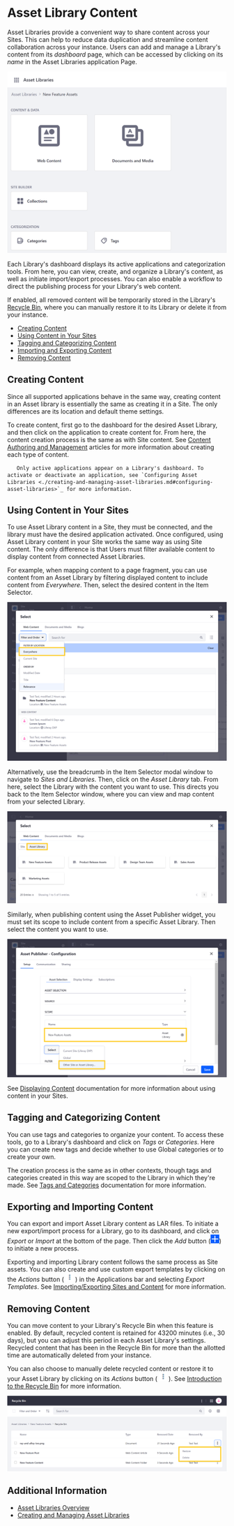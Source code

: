 # Asset Library Content

Asset Libraries provide a convenient way to share content across your Sites. This can help to reduce data duplication and streamline content collaboration across your instance. Users can add and manage a Library's content from its *dashboard* page, which can be accessed by clicking on its *name* in the Asset Libraries application Page.

![Click on the desired Asset Library's name to access its dashboard.](./asset-library-content/images/01.png)

Each Library's dashboard displays its active applications and categorization tools. From here, you can view, create, and organize a Library's content, as well as initiate import/export processes. You can also enable a workflow to direct the publishing process for your Library's web content.

If enabled, all removed content will be temporarily stored in the Library's [Recycle Bin](../recycle-bin/user-guide/configuring-the-recycle-bin.md), where you can manually restore it to its Library or delete it from your instance.

* [Creating Content](#creating-content)
* [Using Content in Your Sites](#using-content-in-your-sites)
* [Tagging and Categorizing Content](#tagging-and-categorizing-content)
* [Importing and Exporting Content](#importing-and-exporting-content)
* [Removing Content](#removing-content)

## Creating Content

Since all supported applications behave in the same way, creating content in an Asset library is essentially the same as creating it in a Site. The only differences are its location and default theme settings.

To create content, first go to the dashboard for the desired Asset Library, and then click on the application to create content for. From here, the content creation process is the same as with Site content. See [Content Authoring and Management](../../content_authoring_and_management.html) articles for more information about creating each type of content.

```note::
   Only active applications appear on a Library's dashboard. To activate or deactivate an application, see `Configuring Asset Libraries <./creating-and-managing-asset-libraries.md#configuring-asset-libraries>`_ for more information.
```

## Using Content in Your Sites

To use Asset Library content in a Site, they must be connected, and the library must have the desired application activated. Once configured, using Asset Library content in your Site works the same way as using Site content. The only difference is that Users must filter available content to display content from connected Asset Libraries.

For example, when mapping content to a page fragment, you can use content from an Asset Library by filtering displayed content to include content from *Everywhere*. Then, select the desired content in the Item Selector.

![Filter content in the Item Selector to include content from Everywhere.](./asset-library-content/images/02.png)

Alternatively, use the breadcrumb in the Item Selector modal window to navigate to *Sites and Libraries*. Then, click on the *Asset Library* tab. From here, select the Library with the content you want to use. This directs you back to the Item Selector window, where you can view and map content from your selected Library.

![Navigate to Sites and Libraries in the modal window, and click on the Asset Library tab.](./asset-library-content/images/03.png)

Similarly, when publishing content using the Asset Publisher widget, you must set its scope to include content from a specific Asset Library. Then select the content you want to use.

![Set the Asset Publisher's scope to include content from a specific Asset Library.](./asset-library-content/images/04.png)

See [Displaying Content](../../site-building/displaying_content.html) documentation for more information about using content in your Sites.

## Tagging and Categorizing Content

You can use tags and categories to organize your content. To access these tools, go to a Library's dashboard and click on *Tags* or *Categories*. Here you can create new tags and decide whether to use Global categories or to create your own.

The creation process is the same as in other contexts, though tags and categories created in this way are scoped to the Library in which they're made. See [Tags and Categories](../tags_and_categories.html) documentation for more information.

## Exporting and Importing Content

You can export and import Asset Library content as LAR files. To initiate a new export/import process for a Library, go to its dashboard, and click on *Export* or *Import* at the bottom of the page. Then click the *Add* button (![Add button](../../images/icon-add.png)) to initiate a new process.

Exporting and importing Library content follows the same process as Site assets. You can also create and use custom export templates by clicking on the *Actions* button ( ![Actions button](../../images/icon-actions.png) ) in the Applications bar and selecting *Export Templates*. See [Importing/Exporting Sites and Content](../../site-building/building-sites/importing-exporting-pages-and-content.md) for more information.

## Removing Content

You can move content to your Library's Recycle Bin when this feature is enabled. By default, recycled content is retained for 43200 minutes (i.e., 30 days), but you can adjust this period in each Asset Library's settings. Recycled content that has been in the Recycle Bin for more than the allotted time are automatically deleted from your instance.

You can also choose to manually delete recycled content or restore it to your Asset Library by clicking on its *Actions* button ( ![Actions button](../../images/icon-actions.png) ). See [Introduction to the Recycle Bin](../recycle-bin/user-guide/introduction-to-the-recycle-bin.md) for more information.

![Manually delete recycled content or restore it to your Asset Library.](./asset-library-content/images/05.png)

## Additional Information

* [Asset Libraries Overview](./asset-libraries-overview.md)
* [Creating and Managing Asset Libraries](./creating-and-managing-asset-libraries.md)
